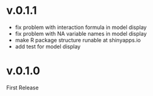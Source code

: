 # v.0.1.1

- fix problem with interaction formula in model display
- fix problem with NA variable names in model display
- make R package structure runable at shinyapps.io
- add test for model display

# v.0.1.0

First Release